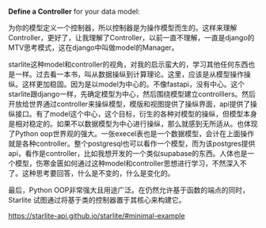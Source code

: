 **Define a Controller** for your data model:

为你的模型定义一个控制器，所以控制器是为操作模型而生的。这样来理解Controller，更好了，让我理解了Controller，以前一直不理解，一直是django的MTV思考模式，这在django中叫做model的Manager。

starlite这种model和controller的视角，对我的启示蛮大的，学习其他任何东西也是一样。过去看一本书，叫从数据操纵到计算理论。这里，应该是从模型操作操纵。这样更加稳固。因为是以model为中心的。不像fastapi，没有中心。这个starlite跟django一样，先确定模型为中心，然后围绕模型建立controlllers。然后开放给世界通过controller来操纵模型，模版和视图提供了操纵界面，api提供了操纵接口。有了model这个中心，这个目标，衍生的各种对模型的操纵，但模型本身是相对稳定的。如果不以数据模型为中心进行操纵，那么就感到无所适从。也体现了Python oop世界观的强大。一张execel表也是一个数据模型，会计在上面操作就是各种controller。整个postgresql也可以看作一个模型，而为该postgres提供api，看作是controller，比如我想开发的一个类似supabase的东西。人体也是一个模型，伤寒金匮如何通过这种model和controller思想进行学习，不然深入不了。这种思考要回答，什么是不变的，什么是变化的。

最后，Python OOP非常强大且用途广泛。在仍然允许基于函数的端点的同时，Starlite 试图通过将基于类的控制器置于其核心来构建它。

https://starlite-api.github.io/starlite/#minimal-example

